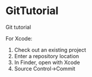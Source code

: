 # GitTutorial
Git tutorial

For Xcode:
1. Check out an existing project
2. Enter a repository location
3. In Finder, open with Xcode
4. Source Control->Commit
